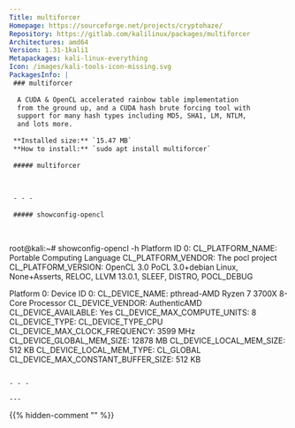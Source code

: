```yaml
---
Title: multiforcer
Homepage: https://sourceforge.net/projects/cryptohaze/
Repository: https://gitlab.com/kalilinux/packages/multiforcer
Architectures: amd64
Version: 1.31-1kali1
Metapackages: kali-linux-everything 
Icon: /images/kali-tools-icon-missing.svg
PackagesInfo: |
 ### multiforcer
 
  A CUDA & OpenCL accelerated rainbow table implementation
  from the ground up, and a CUDA hash brute forcing tool with
  support for many hash types including MD5, SHA1, LM, NTLM,
  and lots more.
 
 **Installed size:** `15.47 MB`  
 **How to install:** `sudo apt install multiforcer`  
 
 ##### multiforcer
 
 
 
 - - -
 
 ##### showconfig-opencl
 
 
 ```
 root@kali:~# showconfig-opencl -h
 Platform ID 0: 
 CL_PLATFORM_NAME: Portable Computing Language
 CL_PLATFORM_VENDOR: The pocl project
 CL_PLATFORM_VERSION: OpenCL 3.0 PoCL 3.0+debian  Linux, None+Asserts, RELOC, LLVM 13.0.1, SLEEF, DISTRO, POCL_DEBUG
 
 
 Platform 0: 
 Device ID 0: 
 CL_DEVICE_NAME: pthread-AMD Ryzen 7 3700X 8-Core Processor
 CL_DEVICE_VENDOR: AuthenticAMD
 CL_DEVICE_AVAILABLE: Yes
 CL_DEVICE_MAX_COMPUTE_UNITS: 8
 CL_DEVICE_TYPE: CL_DEVICE_TYPE_CPU
 CL_DEVICE_MAX_CLOCK_FREQUENCY: 3599 MHz
 CL_DEVICE_GLOBAL_MEM_SIZE: 12878 MB
 CL_DEVICE_LOCAL_MEM_SIZE: 512 KB
 CL_DEVICE_LOCAL_MEM_TYPE: CL_GLOBAL
 CL_DEVICE_MAX_CONSTANT_BUFFER_SIZE: 512 KB
 
 
 ```
 
 - - -
 
---
```

{{% hidden-comment "<!--Do not edit anything above this line-->" %}}
